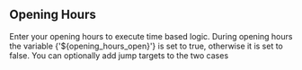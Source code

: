 ## Opening Hours
Enter your opening hours to execute time based logic. During opening hours the variable {'${opening_hours_open}'} is set to true, otherwise it is set to false. You can optionally add jump targets to the two cases
